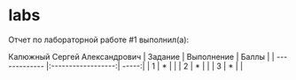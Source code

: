 # labs
Отчет по лабораторной работе #1 выполнил(а):

Калюжный Сергей Александрович
| Задание       | Выполнение         | Баллы |
| ------------- |:------------------:| -----:|
| 1             | *                  |       |
| 2             | *                  |       |
| 3             | *                  |       |


